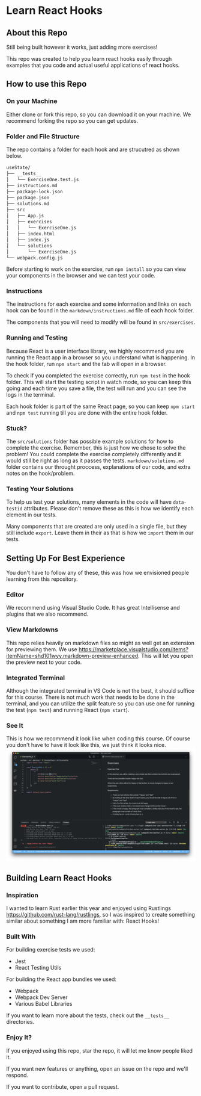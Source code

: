 # Learn React Hooks

## About this Repo
Still being built however it works, just adding more exercises!

This repo was created to help you learn react hooks easily through examples that you code and actual useful applications of react hooks.

## How to use this Repo
### On your Machine
Either clone or fork this repo, so you can download it on your machine. We recommend forking the repo so you can get updates.

### Folder and File Structure
The repo contains a folder for each hook and are strucutred as shown below.  
```
useState/
├── __tests__
│   └── ExerciseOne.test.js
├── instructions.md
├── package-lock.json
├── package.json
├── solutions.md
├── src
│   ├── App.js
│   ├── exercises
│   │   └── ExerciseOne.js
│   ├── index.html
│   ├── index.js
│   └── solutions
│       └── ExerciseOne.js
└── webpack.config.js
```
Before starting to work on the exercise, run ```npm install``` so you can view your components in the browser and we can test your code.

### Instructions
The instructions for each exercise and some information and links on each hook can be found in the ```markdown/instructions.md``` file of each hook folder.

The components that you will need to modify will be found in ```src/exercises```.

### Running and Testing
Because React is a user interface library, we highly recommend you are running the React app in a browser so you understand what is happening. In the hook folder, run ```npm start``` and the tab will open in a browser.

To check if you completed the exercise correctly, run ```npm test``` in the hook folder. This will start the testing script in watch mode, so you can keep this going and each time you save a file, the test will run and you can see the logs in the terminal.

Each hook folder is part of the same React page, so you can keep ```npm start``` and ```npm test``` running till you are done with the entire hook folder.

### Stuck?
The ```src/solutions``` folder has possible example solutions for how to complete the exercise. Remember, this is just how we chose to solve the problem! You could complete the exercise completely differently and it would still be right as long as it passes the tests. ```markdown/solutions.md``` folder contains our throught proccess, explanations of our code, and extra notes on the hook/problem.

### Testing Your Solutions
To help us test your solutions, many elements in the code will have ```data-testid``` attributes. Please don't remove these as this is how we identify each element in our tests.

Many components that are created are only used in a single file, but they still include ```export```. Leave them in their as that is how we ```import``` them in our tests.

## Setting Up For Best Experience
You don't have to follow any of these, this was how we envisioned people learning from this repository.

### Editor
We recommend using Visual Studio Code. It has great Intellisense and plugins that we also recommend.

### View Markdowns
This repo relies heavily on markdown files so might as well get an extension for previewing them. We use https://marketplace.visualstudio.com/items?itemName=shd101wyy.markdown-preview-enhanced. This will let you open the preview next to your code.

### Integrated Terminal
Although the integrated terminal in VS Code is not the best, it should suffice for this course. There is not much work that needs to be done in the terminal, and you can utilize the split feature so you can use one for running the test (```npm test```) and running React (```npm start```).

### See It
This is how we recommend it look like when coding this course. Of course you don't have to have it look like this, we just think it looks nice.
![](/github-readme/setup.png)

## Building Learn React Hooks
### Inspiration
I wanted to learn Rust earlier this year and enjoyed using Rustlings https://github.com/rust-lang/rustlings, so I was inspired to create something similar about something I am more familiar with: React Hooks!

### Built With

For building exercise tests we used:
- Jest
- React Testing Utils 

For building the React app bundles we used:
- Webpack
- Webpack Dev Server
- Various Babel Libraries

If you want to learn more about the tests, check out the ```__tests__``` directories.

### Enjoy It?
If you enjoyed using this repo, star the repo, it will let me know people liked it.

If you want new features or anything, open an issue on the repo and we'll respond.

If you want to contribute, open a pull request.

